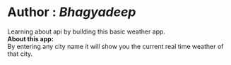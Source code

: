 # Author : <i>Bhagyadeep</i><br>
Learning about api by building this basic weather app.<br>
<b>About this app:</b><br>
By entering any city name it will show you the current real time weather of that city.